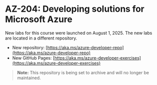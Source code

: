 # AZ-204: Developing solutions for Microsoft Azure

New labs for this course were launched on August 1, 2025. The new labs are located in a different repository. 

* New repository: [https://aka.ms/azure-developer-repo](https://aka.ms/azure-developer-repo)
* New GitHub Pages: [https://aka.ms/azure-developer-exercises](https://aka.ms/azure-developer-exercises)

>**Note:** This repository is being set to archive and will no longer be maintained.